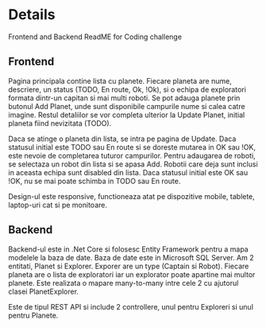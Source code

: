 # Details

Frontend and Backend ReadME for Coding challenge

## Frontend

Pagina principala contine lista cu planete.
Fiecare planeta are nume, descriere, un status (TODO, En route, Ok, !Ok), si o echipa de exploratori formata dintr-un capitan si mai multi roboti.
Se pot adauga planete prin butonul Add Planet, unde sunt disponibile campurile nume si calea catre imagine. Restul detaliilor se vor completa ulterior la Update Planet, initial planeta fiind nevizitata (TODO).

Daca se atinge o planeta din lista, se intra pe pagina de Update. 
Daca statusul initial este TODO sau En route si se doreste mutarea in OK sau !OK, este nevoie de completarea tuturor campurilor.
Pentru adaugarea de roboti, se selectaza un robot din lista si se apasa Add. Robotii care deja sunt inclusi in aceasta echipa sunt disabled din lista.
Daca statusul initial este OK sau !OK, nu se mai poate schimba in TODO sau En route.

Design-ul este responsive, functioneaza atat pe dispozitive mobile, tablete, laptop-uri cat si pe monitoare.

## Backend

Backend-ul este in .Net Core si folosesc Entity Framework pentru a mapa modelele la baza de date.
Baza de date este in Microsoft SQL Server.
Am 2 entitati, Planet si Explorer. Exporer are un type (Captain si Robot). Fiecare planeta are o lista de exploratori iar un explorator poate apartine mai multor planete.
Este realizata o mapare many-to-many intre cele 2 cu ajutorul clasei PlanetExplorer.

Este de tipul REST API si include 2 controllere, unul pentru Exploreri si unul pentru Planete.




